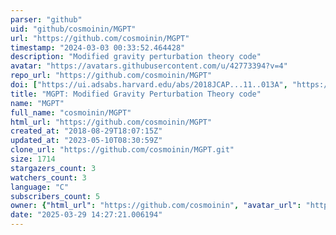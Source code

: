 ```yaml
---
parser: "github"
uid: "github/cosmoinin/MGPT"
url: "https://github.com/cosmoinin/MGPT"
timestamp: "2024-03-03 00:33:52.464428"
description: "Modified gravity perturbation theory code"
avatar: "https://avatars.githubusercontent.com/u/42773394?v=4"
repo_url: "https://github.com/cosmoinin/MGPT"
doi: ["https://ui.adsabs.harvard.edu/abs/2018JCAP...11..013A", "https://ui.adsabs.harvard.edu/abs/2024ascl.soft02005R/abstract"]
title: "MGPT: Modified Gravity Perturbation Theory code"
name: "MGPT"
full_name: "cosmoinin/MGPT"
html_url: "https://github.com/cosmoinin/MGPT"
created_at: "2018-08-29T18:07:15Z"
updated_at: "2023-05-10T08:30:59Z"
clone_url: "https://github.com/cosmoinin/MGPT.git"
size: 1714
stargazers_count: 3
watchers_count: 3
language: "C"
subscribers_count: 5
owner: {"html_url": "https://github.com/cosmoinin", "avatar_url": "https://avatars.githubusercontent.com/u/42773394?v=4", "login": "cosmoinin", "type": "User"}
date: "2025-03-29 14:27:21.006194"
---
```

